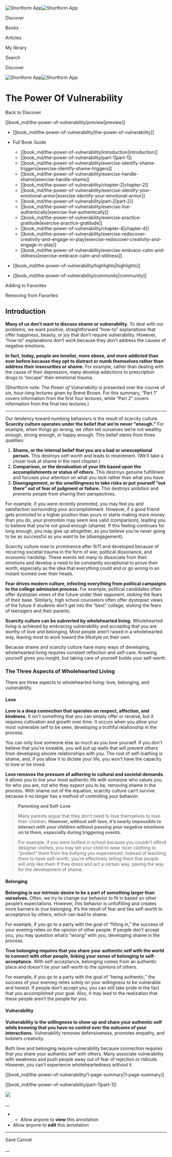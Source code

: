 ![Shortform App](/img/logo.36a2399e.svg)![Shortform App](/img/logo-dark.70c1b072.svg)

Discover

Books

Articles

My library

Search

Discover

![Shortform App](/img/logo.36a2399e.svg)![Shortform App](/img/logo-dark.70c1b072.svg)

# The Power Of Vulnerability

Back to Discover

[[book_md/the-power-of-vulnerability/preview|preview]]

  * [[book_md/the-power-of-vulnerability|the-power-of-vulnerability]]
  * Full Book Guide

    * [[book_md/the-power-of-vulnerability/introduction|introduction]]
    * [[book_md/the-power-of-vulnerability/part-1|part-1]]
    * [[book_md/the-power-of-vulnerability/exercise-identify-shame-triggers|exercise-identify-shame-triggers]]
    * [[book_md/the-power-of-vulnerability/exercise-handle-shame|exercise-handle-shame]]
    * [[book_md/the-power-of-vulnerability/chapter-2|chapter-2]]
    * [[book_md/the-power-of-vulnerability/exercise-identify-your-emotional-armor|exercise-identify-your-emotional-armor]]
    * [[book_md/the-power-of-vulnerability/part-2|part-2]]
    * [[book_md/the-power-of-vulnerability/exercise-live-authentically|exercise-live-authentically]]
    * [[book_md/the-power-of-vulnerability/exercise-practice-gratitude|exercise-practice-gratitude]]
    * [[book_md/the-power-of-vulnerability/chapter-4|chapter-4]]
    * [[book_md/the-power-of-vulnerability/exercise-rediscover-creativity-and-engage-in-play|exercise-rediscover-creativity-and-engage-in-play]]
    * [[book_md/the-power-of-vulnerability/exercise-embrace-calm-and-stillness|exercise-embrace-calm-and-stillness]]
  * [[book_md/the-power-of-vulnerability/highlights|highlights]]
  * [[book_md/the-power-of-vulnerability/community|community]]



Adding to Favorites 

Removing from Favorites 

## Introduction

**Many of us don’t want to discuss shame or vulnerability.** To deal with our problems, we want positive, straightforward “how-to” explanations that offer happiness, beauty, or joy that don’t require vulnerability. However, “how-to” explanations don’t work because they don’t address the causes of negative emotions.

**In fact, today, people are lonelier, more obese, and more addicted than ever before because they opt to distract or numb themselves rather than address their insecurities or shame.** For example, rather than dealing with the cause of their depression, many develop addictions to prescription drugs to “escape” their emotional trauma.

(Shortform note: _The Power of Vulnerability_ is presented over the course of six, hour-long lectures given by Brené Brown. For this summary, “Part 1” covers information from the first four lectures, while “Part 2” covers information from the final two lectures.)

* * *

Our tendency toward numbing behaviors is the result of scarcity culture. **Scarcity culture operates under the belief that we’re never “enough.”** For example, when things go wrong, we often tell ourselves we’re not wealthy enough, strong enough, or happy enough. This belief stems from three qualities:

  1. **Shame, or the internal belief that you are a bad or unexceptional person.** This destroys self-worth and leads to resentment. (We’ll take a closer look at shame in the next chapter.)
  2. **Comparison, or the devaluation of your life based upon the accomplishments or status of others.** This destroys genuine fulfillment and focuses your attention on what you _lack_ rather than what you _have_.
  3. **Disengagement, or the unwillingness to take risks or put yourself “out there” out of fear of judgment or failure.** This destroys ambition and prevents people from sharing their perspectives.



For example, if you were recently promoted, you may feel joy and satisfaction surrounding your accomplishment. However, if a good friend gets promoted to a higher position than yours or starts making more money than you do, your promotion may seem less valid (comparison), leading you to believe that you’re not good enough (shame). If this feeling continues for long enough, you may give up altogether, as you believe you’re never going to be as successful as you want to be (disengagement).

Scarcity culture rose to prominence after 9/11 and developed because of recurring societal trauma in the form of war, political dissonance, and economic hardship. These events led many to dissociate from their emotions and develop a need to be constantly exceptional to prove their worth, especially as the idea that everything could end or go wrong in an instant loomed over their heads.

**Fear drives modern culture, infecting everything from political campaigns to the college admission process.** For example, political candidates often offer dystopian views of the future under their opponent, stoking the fears of their base. Similarly, high school counselors often offer dystopian views of the future if students don’t get into the “best” college, stoking the fears of teenagers and their parents.

**Scarcity culture can be subverted by wholehearted living.** Wholehearted living is achieved by embracing vulnerability and accepting that you are worthy of love and belonging. Most people aren’t raised in a wholehearted way, leaving most to work toward the lifestyle on their own.

Because shame and scarcity culture have many ways of developing, wholehearted living requires constant reflection and self-care. Knowing yourself gives you insight, but taking care of yourself builds your self-worth.

### The Three Aspects of Wholehearted Living

There are three aspects to wholehearted living: love, belonging, and vulnerability.

#### Love

**Love is a deep connection that operates on respect, affection, and kindness.** It isn’t something that you can simply offer or receive, but it requires cultivation and growth over time. It occurs when you allow your most vulnerable self to be seen, developing a truthful relationship in the process.

You can only love someone else as much as you love yourself. If you don’t believe that you’re loveable, you will put up walls that will prevent others from developing sincere relationships with you. The root of self-loathing is shame, and, if you allow it to dictate your life, you won’t have the capacity to love or be loved.

**Love removes the pressure of adhering to cultural and societal demands.** It allows you to live your most authentic life with someone who values you for who you are, not who they expect you to be, removing shame in the process. With shame out of the equation, scarcity culture can’t survive because it no longer has a method of controlling your behavior.

> **Parenting and Self-Love**
> 
> Many parents argue that they don’t need to love themselves to love their children. **However, without self-love, it’s nearly impossible to interact with your children without passing your negative emotions on to them, especially during triggering events.**
> 
> For example, if you were bullied in school because you couldn’t afford designer clothes, you may tell your child to wear nicer clothing to “protect” them from the bullying you experienced. Instead of teaching them to have self-worth, you’re effectively telling them that people will only like them if they dress and act a certain way, paving the way for the development of shame.

#### Belonging

**Belonging is our intrinsic desire to be a part of something larger than ourselves.** Often, we try to change our behavior to fit in based on other people’s expectations. However, this behavior is unfulfilling and creates more barriers to _true_ belonging. It’s the result of fear and ties self-worth to acceptance by others, which can lead to shame.

For example, if you go to a party with the goal of “fitting in,” the success of your evening relies on the opinion of other people. If people don’t accept you, you may question what’s “wrong” with you, developing shame in the process.

**True belonging requires that you share your authentic self with the world to connect with other people, linking your sense of belonging to self-acceptance.** With self-acceptance, belonging comes from an authentic place and doesn’t tie your self-worth to the opinions of others.

For example, if you go to a party with the goal of “being authentic,” the success of your evening relies solely on your willingness to be vulnerable and honest. If people don’t accept you, you can still take pride in the fact that you accomplished your goal. Also, it may lead to the realization that these people aren’t the people for you.

#### Vulnerability

**Vulnerability is the willingness to show up and share your authentic self while knowing that you have no control over the outcome of your interactions.** Vulnerability removes defensiveness, promotes empathy, and bolsters creativity.

Both love and belonging require vulnerability because connection requires that you share your authentic self with others. Many associate vulnerability with weakness and push people away out of fear of rejection or ridicule. However, you can’t experience wholeheartedness without it.

[[book_md/the-power-of-vulnerability/1-page-summary|1-page-summary]]

[[book_md/the-power-of-vulnerability/part-1|part-1]]

![](https://bat.bing.com/action/0?ti=56018282&Ver=2&mid=749ead10-ec29-4c3d-9b36-161dcae3e691&sid=1711133063fa11eebdec89a8b8ae3bbc&vid=171147a063fa11eea7440fcfeb230d96&vids=0&msclkid=N&pi=0&lg=en-US&sw=800&sh=600&sc=24&nwd=1&tl=Shortform%20%7C%20Book&p=https%3A%2F%2Fwww.shortform.com%2Fapp%2Fbook%2Fthe-power-of-vulnerability%2Fintroduction&r=&lt=389&evt=pageLoad&sv=1&rn=479382)

__

  *   * Allow anyone to **view** this annotation
  * Allow anyone to **edit** this annotation



* * *

Save Cancel

__



